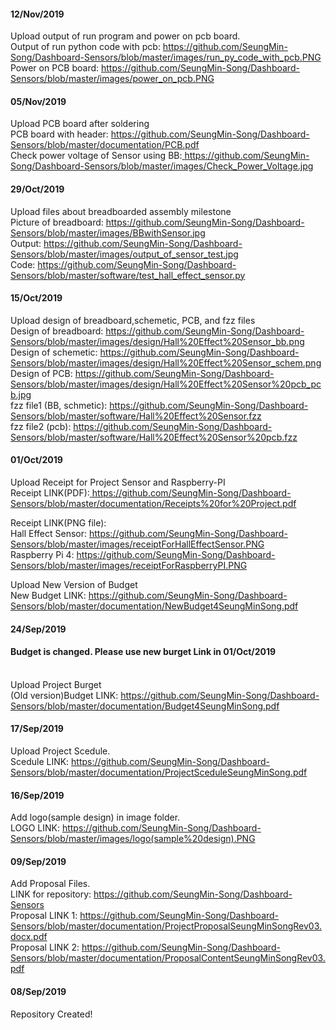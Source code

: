 <H4>12/Nov/2019</H4>

Upload output of run program and power on pcb board.<br>
Output of run python code with pcb: <a href="https://github.com/SeungMin-Song/Dashboard-Sensors/blob/master/images/run_py_code_with_pcb.PNG"> https://github.com/SeungMin-Song/Dashboard-Sensors/blob/master/images/run_py_code_with_pcb.PNG </a><br>
Power on PCB board: <a href="https://github.com/SeungMin-Song/Dashboard-Sensors/blob/master/images/power_on_pcb.PNG"> https://github.com/SeungMin-Song/Dashboard-Sensors/blob/master/images/power_on_pcb.PNG </a><br>


<H4>05/Nov/2019</H4>

Upload PCB board after soldering<br>
PCB board with header: <a href="https://github.com/SeungMin-Song/Dashboard-Sensors/blob/master/documentation/PCB.pdf"> https://github.com/SeungMin-Song/Dashboard-Sensors/blob/master/documentation/PCB.pdf </a><br>
Check power voltage of Sensor using BB:<a href="https://github.com/SeungMin-Song/Dashboard-Sensors/blob/master/images/Check_Power_Voltage.jpg"> https://github.com/SeungMin-Song/Dashboard-Sensors/blob/master/images/Check_Power_Voltage.jpg </a><br>


<H4>29/Oct/2019</H4>

Upload files about breadboarded assembly milestone<br>
Picture of breadboard: <a href="https://github.com/SeungMin-Song/Dashboard-Sensors/blob/master/images/BBwithSensor.jpg"> https://github.com/SeungMin-Song/Dashboard-Sensors/blob/master/images/BBwithSensor.jpg </a><br>
Output: <a href="https://github.com/SeungMin-Song/Dashboard-Sensors/blob/master/images/output_of_sensor_test.jpg">https://github.com/SeungMin-Song/Dashboard-Sensors/blob/master/images/output_of_sensor_test.jpg </a> <br>
Code: <a href="https://github.com/SeungMin-Song/Dashboard-Sensors/blob/master/software/test_hall_effect_sensor.py"> https://github.com/SeungMin-Song/Dashboard-Sensors/blob/master/software/test_hall_effect_sensor.py </a> <br>

<H4>15/Oct/2019</H4>

Upload design of breadboard,schemetic, PCB, and fzz files <br>
Design of breadboard: <a href="https://github.com/SeungMin-Song/Dashboard-Sensors/blob/master/images/design/Hall%20Effect%20Sensor_bb.png"> https://github.com/SeungMin-Song/Dashboard-Sensors/blob/master/images/design/Hall%20Effect%20Sensor_bb.png </a><br>
Design of schemetic: <a href="https://github.com/SeungMin-Song/Dashboard-Sensors/blob/master/images/design/Hall%20Effect%20Sensor_schem.png"> https://github.com/SeungMin-Song/Dashboard-Sensors/blob/master/images/design/Hall%20Effect%20Sensor_schem.png </a><br>
Design of PCB: <a href="https://github.com/SeungMin-Song/Dashboard-Sensors/blob/master/images/design/Hall%20Effect%20Sensor%20pcb_pcb.jpg"> https://github.com/SeungMin-Song/Dashboard-Sensors/blob/master/images/design/Hall%20Effect%20Sensor%20pcb_pcb.jpg </a><br>
fzz file1 (BB, schmetic): <a href="https://github.com/SeungMin-Song/Dashboard-Sensors/blob/master/software/Hall%20Effect%20Sensor.fzz"> https://github.com/SeungMin-Song/Dashboard-Sensors/blob/master/software/Hall%20Effect%20Sensor.fzz </a><br>
fzz file2 (pcb): <a href="https://github.com/SeungMin-Song/Dashboard-Sensors/blob/master/software/Hall%20Effect%20Sensor%20pcb.fzz"> https://github.com/SeungMin-Song/Dashboard-Sensors/blob/master/software/Hall%20Effect%20Sensor%20pcb.fzz </a><br>

<H4>01/Oct/2019</H4>

Upload Receipt for Project Sensor and Raspberry-PI<br>
Receipt LINK(PDF):<a href="https://github.com/SeungMin-Song/Dashboard-Sensors/blob/master/documentation/Receipts%20for%20Project.pdf"> https://github.com/SeungMin-Song/Dashboard-Sensors/blob/master/documentation/Receipts%20for%20Project.pdf </a>

Receipt LINK(PNG file):<br>
   Hall Effect Sensor: <a href="https://github.com/SeungMin-Song/Dashboard-Sensors/blob/master/images/receiptForHallEffectSensor.PNG"> https://github.com/SeungMin-Song/Dashboard-Sensors/blob/master/images/receiptForHallEffectSensor.PNG </a><br>
   Raspberry Pi 4: <a href="https://github.com/SeungMin-Song/Dashboard-Sensors/blob/master/images/receiptForRaspberryPI.PNG"> https://github.com/SeungMin-Song/Dashboard-Sensors/blob/master/images/receiptForRaspberryPI.PNG </a>

Upload New Version of Budget<br>
New Budget LINK: <a href="https://github.com/SeungMin-Song/Dashboard-Sensors/blob/master/documentation/NewBudget4SeungMinSong.pdf"> https://github.com/SeungMin-Song/Dashboard-Sensors/blob/master/documentation/NewBudget4SeungMinSong.pdf </a>

<H4>24/Sep/2019</H4>

<H4>Budget is changed. Please use new burget Link in 01/Oct/2019</H4><br>
Upload Project Burget<br>
(Old version)Budget LINK: <a href="https://github.com/SeungMin-Song/Dashboard-Sensors/blob/master/documentation/Budget4SeungMinSong.pdf"> https://github.com/SeungMin-Song/Dashboard-Sensors/blob/master/documentation/Budget4SeungMinSong.pdf </a>

<H4>17/Sep/2019</H4>

Upload Project Scedule.<br>
Scedule LINK: <a href="https://github.com/SeungMin-Song/Dashboard-Sensors/blob/master/documentation/ProjectSceduleSeungMinSong.pdf"> https://github.com/SeungMin-Song/Dashboard-Sensors/blob/master/documentation/ProjectSceduleSeungMinSong.pdf </a>

<H4>16/Sep/2019</H4>

Add logo(sample design) in image folder.<br>
LOGO LINK: <a href="https://github.com/SeungMin-Song/Dashboard-Sensors/blob/master/images/logo(sample%20design).PNG"> https://github.com/SeungMin-Song/Dashboard-Sensors/blob/master/images/logo(sample%20design).PNG </a>

<H4>09/Sep/2019</H4>

Add Proposal Files.<br>
LINK for repository: <a href="https://github.com/SeungMin-Song/Dashboard-Sensors">https://github.com/SeungMin-Song/Dashboard-Sensors </a><br>
Proposal LINK 1: <a href="https://github.com/SeungMin-Song/Dashboard-Sensors/blob/master/documentation/ProjectProposalSeungMinSongRev03.docx.pdf"> https://github.com/SeungMin-Song/Dashboard-Sensors/blob/master/documentation/ProjectProposalSeungMinSongRev03.docx.pdf </a><br>
Proposal LINK 2: <a href="https://github.com/SeungMin-Song/Dashboard-Sensors/blob/master/documentation/ProposalContentSeungMinSongRev03.pdff"> https://github.com/SeungMin-Song/Dashboard-Sensors/blob/master/documentation/ProposalContentSeungMinSongRev03.pdf </a>

<H4>08/Sep/2019</H4>

Repository Created!
    
